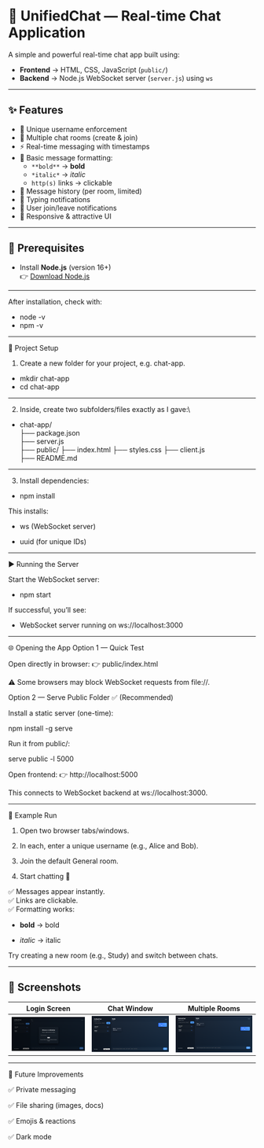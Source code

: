 # 💬 UnifiedChat — Real-time Chat Application

A simple and powerful real-time chat app built using:

- **Frontend** → HTML, CSS, JavaScript (`public/`)
- **Backend** → Node.js WebSocket server (`server.js`) using `ws`

---

## ✨ Features
- 🔑 Unique username enforcement  
- 💬 Multiple chat rooms (create & join)  
- ⚡ Real-time messaging with timestamps  
- 🎨 Basic message formatting:  
  - `**bold**` → **bold**  
  - `*italic*` → *italic*  
  - `http(s)` links → clickable  
- 📜 Message history (per room, limited)  
- 👀 Typing notifications  
- 👥 User join/leave notifications  
- 📱 Responsive & attractive UI  

---

## 🔧 Prerequisites
- Install **Node.js** (version 16+)  
👉 [Download Node.js](https://nodejs.org/en/download)  

---

After installation, check with: 
- node -v 
- npm -v

---

📂 Project Setup

1. Create a new folder for your project, e.g. chat-app.
- mkdir chat-app
- cd chat-app

---

2. Inside, create two subfolders/files exactly as I gave:\
- chat-app/\
├── package.json\
├── server.js\
├── public/
    ├── index.html
    ├── styles.css
    ├── client.js\
├── README.md

---

3. Install dependencies:
- npm install

This installs:

- ws (WebSocket server)

- uuid (for unique IDs)
---

▶️ Running the Server

Start the WebSocket server:

- npm start


If successful, you’ll see:

- WebSocket server running on ws://localhost:3000

---

🌐 Opening the App
Option 1 — Quick Test

Open directly in browser:
👉 public/index.html

⚠️ Some browsers may block WebSocket requests from file://.

Option 2 — Serve Public Folder ✅ (Recommended)

Install a static server (one-time):

npm install -g serve


Run it from public/:

serve public -l 5000


Open frontend:
👉 http://localhost:5000

This connects to WebSocket backend at ws://localhost:3000.

---

👥 Example Run

1. Open two browser tabs/windows.

2. In each, enter a unique username (e.g., Alice and Bob).

3. Join the default General room.

4. Start chatting 🎉

✅ Messages appear instantly.\
✅ Links are clickable.\
✅ Formatting works:

- **bold** → bold

- *italic* → italic

Try creating a new room (e.g., Study) and switch between chats.

---

📸 Screenshots
---
| Login Screen                    | Chat Window                   | Multiple Rooms                  |
| ------------------------------- | ----------------------------- | ------------------------------- |
| ![Join](assets/Join%20Page.png) | ![Chat](assets/Chat%20Page.png) | ![Rooms](assets/Room%20Page.png) |



---

🚀 Future Improvements

✅ Private messaging

✅ File sharing (images, docs)

✅ Emojis & reactions

✅ Dark mode

	
	